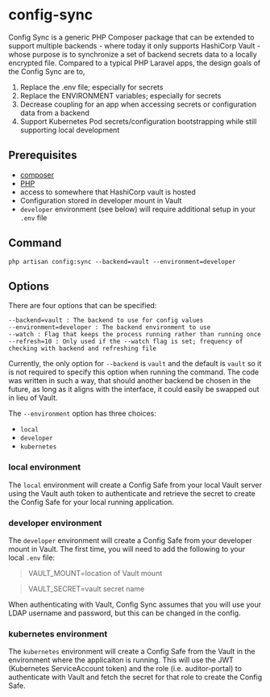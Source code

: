 # config-sync

Config Sync is a generic PHP Composer package that can be extended to support multiple backends - where today it only supports HashiCorp Vault - whose purpose is to synchronize a set of backend secrets data to a locally encrypted file.  Compared to a typical PHP Laravel apps, the design goals of the Config Sync are to,

1. Replace the .env file; especially for secrets
1. Replace the ENVIRONMENT variables; especially for secrets
1. Decrease coupling for an app when accessing secrets or configuration data from a backend
1. Support Kubernetes Pod secrets/configuration bootstrapping while still supporting local development

## Prerequisites

- [composer](https://getcomposer.org/doc/00-intro.md#installation-linux-unix-macos)
- [PHP](https://www.php.net/manual/en/install.php)
- access to somewhere that HashiCorp vault is hosted
- Configuration stored in developer mount in Vault
- `developer` environment (see below) will require additional setup in your `.env` file

## Command

```
php artisan config:sync --backend=vault --environment=developer
```

## Options

There are four options that can be specified:

```
--backend=vault : The backend to use for config values
--environment=developer : The backend environment to use
--watch : Flag that keeps the process running rather than running once
--refresh=10 : Only used if the --watch flag is set; frequency of checking with backend and refreshing file
```

Currently, the only option for `--backend` is `vault` and the default is `vault` so it is not required to specify this option when running the command. The code was written in such a way, that should another backend be chosen in the future, as long as it aligns with the interface, it could easily be swapped out in lieu of Vault.

The `--environment` option has three choices:

- `local`
- `developer`
- `kubernetes`

### local environment

The `local` environment will create a Config Safe from your local Vault server using the Vault auth token to authenticate and retrieve the secret to create the Config Safe for your local running application.

### developer environment

The `developer` environment will create a Config Safe from your developer mount in Vault. The first time, you will need to add the following to your local `.env` file:

> VAULT_MOUNT=location of Vault mount

> VAULT_SECRET=vault secret name

When authenticating with Vault, Config Sync assumes that you will use your LDAP username and password, but this can be changed in the config.

### kubernetes environment

The `kubernetes` environment will create a Config Safe from the Vault in the environment where the applicaiton is running. This will use the JWT (Kubernetes ServiceAccount token) and the role (i.e. auditor-portal) to authenticate with Vault and fetch the secret for that role to create the Config Safe.
